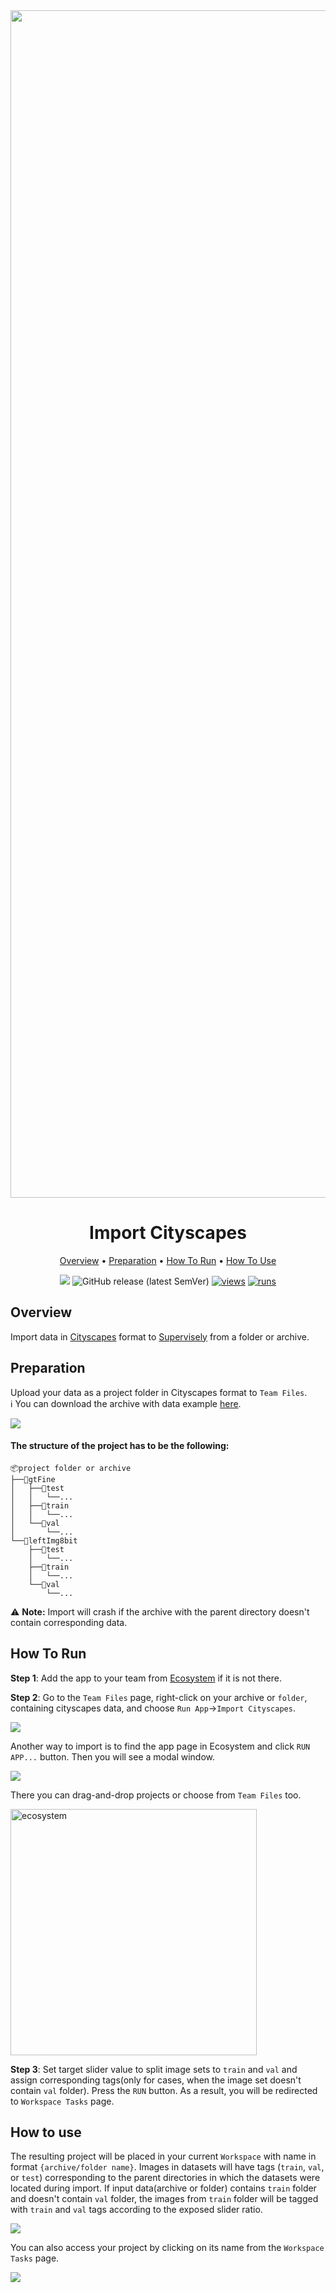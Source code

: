 <div align="center" markdown>
<img src="https://github.com/supervisely-ecosystem/import-cityscapes/assets/57998637/359774eb-c9bf-41ec-a414-37bdc2f3bc6b" width="1900px"/>

# Import Cityscapes

<p align="center">
  <a href="#Overview">Overview</a> •
  <a href="#Preparation">Preparation</a> •
  <a href="#How-To-Run">How To Run</a> •
  <a href="#How-To-Use">How To Use</a>
</p>


[![](https://img.shields.io/badge/slack-chat-green.svg?logo=slack)](https://supervisely.com/slack)
![GitHub release (latest SemVer)](https://img.shields.io/github/v/release/supervisely-ecosystem/import-cityscapes)
[![views](https://app.supervisely.com/img/badges/views/supervisely-ecosystem/import-cityscapes.png)](https://supervisely.com)
[![runs](https://app.supervisely.com/img/badges/runs/supervisely-ecosystem/import-cityscapes.png)](https://supervisely.com)

</div>

## Overview

Import data in [Cityscapes](https://github.com/mcordts/cityscapesScripts) format to [Supervisely](https://supervisely.com/) from a folder or archive.

## Preparation

Upload your data as a project folder in Cityscapes format to `Team Files`.<br>
ℹ️ You can download the archive with data example [here](https://github.com/supervisely-ecosystem/import-cityscapes/files/12547999/my_cityscapes_project.zip).<br>

<img src="https://github.com/supervisely-ecosystem/import-cityscapes/assets/57998637/2bc7ec24-6efb-4ade-95ca-7204aee22d0e"/>

#### The structure of the project has to be the following:

```
📦project folder or archive
├──📂gtFine
│   ├──📂test
│   │   └──...
│   ├──📂train
│   │   └──...
│   └──📂val
│       └──...
└──📂leftImg8bit
    ├──📂test
    │   └──...
    ├──📂train
    │   └──...
    └──📂val
        └──...
```

⚠️ **Note:** Import will crash if the archive with the parent directory doesn't contain corresponding data.

## How To Run 

**Step 1**: Add the app to your team from [Ecosystem](https://ecosystem.supervisely.com/apps/import-cityscapes) if it is not there.

**Step 2**: Go to the `Team Files` page, right-click on your archive or `folder`, containing cityscapes data, and choose `Run App`->`Import Cityscapes`. 

<img src="https://github.com/supervisely-ecosystem/import-cityscapes/assets/57998637/a5f78d65-cc15-4936-8975-e084d2a411af"/>

Another way to import is to find the app page in Ecosystem and click `RUN APP...` button. Then you will see a modal window.

<img src="https://github.com/supervisely-ecosystem/import-cityscapes/assets/57998637/b4d11cb2-a71b-48ae-8985-7b8128b62ec5">


There you can drag-and-drop projects or choose from `Team Files` too.

<img width="394" alt="ecosystem" src="https://github.com/supervisely-ecosystem/import-cityscapes/assets/57998637/234d6e49-8d2b-4a9e-9959-49406b419572">

**Step 3**: Set target slider value to split image sets to `train` and `val` and assign corresponding tags(only for cases, when the image set doesn't contain `val` folder). Press the `RUN` button. As a result, you will be redirected to `Workspace Tasks` page.



## How to use

The resulting project will be placed in your current `Workspace` with name in format `{archive/folder name}`. Images in datasets will have tags (`train`, `val`, or `test`) corresponding to the parent directories in which the datasets were located during import. If input data(archive or folder) contains `train` folder and doesn't contain `val` folder, the images from `train` folder will be tagged with `train` and `val` tags according to the exposed slider ratio.

<img src="https://github.com/supervisely-ecosystem/import-cityscapes/assets/57998637/145c3230-f9a6-4e86-bdf8-ef8174fd3729"/>

You can also access your project by clicking on its name from the `Workspace Tasks` page.

<img src="https://github.com/supervisely-ecosystem/import-cityscapes/assets/57998637/b5ed75cd-4003-4469-9be7-bfdf8931217b">
